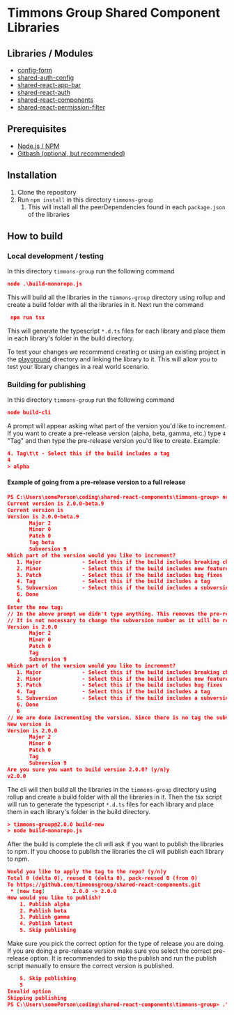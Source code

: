 # Timmons Group Shared Component Libraries #

## Libraries / Modules ##
- [config-form](./src/config-form/README.md)
- [shared-auth-config](./src/shared-auth-config/README.md)
- [shared-react-app-bar](./src/shared-react-app-bar/README.md)
- [shared-react-auth](./src/shared-react-auth/README.md)
- [shared-react-components](./src/shared-react-components/README.md)
- [shared-react-permission-filter](./src/shared-react-permission-filter/README.md)

## Prerequisites ##
- [Node.js / NPM](https://nodejs.org/en/)
- [Gitbash (optional, but recommended)](https://git-scm.com/downloads)

## Installation ##
1. Clone the repository
1. Run `npm install` in this directory `timmons-group`
    1. This will install all the peerDependencies found in each `package.json` of the libraries

## How to build ##
### Local development / testing ###
In this directory `timmons-group` run the following command
 ```json
 node .\build-monorepo.js
 ```
 This will build all the libraries in the `timmons-group` directory using rollup and create a build folder with all the libraries in it.
 Next run the command
 ```json
  npm run tsx
  ```
  This will generate the typescript `*.d.ts` files for each library and place them in each library's folder in the build directory.

  To test your changes we recommend creating or using an existing project in the [playground](../playground/) directory and linking the library to it. This will allow you to test your library changes in a real world scenario.

### Building for publishing ###
In this directory `timmons-group` run the following command
 ```json
 node build-cli
 ```
 A prompt will appear asking what part of the version you'd like to increment.
 If you want to create a pre-release version (alpha, beta, gamma, etc.) type `4` "Tag" and then type the pre-release version you'd like to create.
 Example:
 ```json
 4. Tag\t\t - Select this if the build includes a tag
 4
 > alpha
 ```

#### Example of going from a pre-release version to a full release ####
 ```json
 PS C:\Users\somePerson\coding\shared-react-components\timmons-group> node build-cli
Current version is 2.0.0-beta.9
Current version is
Version is 2.0.0-beta.9
        Major 2
        Minor 0
        Patch 0
        Tag beta
        Subversion 9
Which part of the version would you like to increment?
    1. Major             - Select this if the build includes breaking changes
    2. Minor             - Select this if the build includes new features
    3. Patch             - Select this if the build includes bug fixes
    4. Tag               - Select this if the build includes a tag
    5. Subversion        - Select this if the build includes a subversion
    6. Done
    4
Enter the new tag:
// In the above prompt we didn't type anything. This removes the pre-release tag and creates a full release
// It is not necessary to change the subversion number as it will be reset to 0 (see below)
Version is 2.0.0
        Major 2
        Minor 0
        Patch 0
        Tag
        Subversion 9
Which part of the version would you like to increment?
    1. Major             - Select this if the build includes breaking changes
    2. Minor             - Select this if the build includes new features
    3. Patch             - Select this if the build includes bug fixes
    4. Tag               - Select this if the build includes a tag
    5. Subversion        - Select this if the build includes a subversion
    6. Done
    6
// We are done incrementing the version. Since there is no tag the subversion number is reset to 0
New version is
Version is 2.0.0
        Major 2
        Minor 0
        Patch 0
        Tag
        Subversion 9
Are you sure you want to build version 2.0.0? (y/n)y
v2.0.0
```

The cli will then build all the libraries in the `timmons-group` directory using rollup and create a build folder with all the libraries in it.
Then the tsx script will run to generate the typescript `*.d.ts` files for each library and place them in each library's folder in the build directory.

```json
> timmons-group@2.0.0 build-new
> node build-monorepo.js
```

After the build is complete the cli will ask if you want to publish the libraries to npm. If you choose to publish the libraries the cli will publish each library to npm.

```json
Would you like to apply the tag to the repo? (y/n)y
Total 0 (delta 0), reused 0 (delta 0), pack-reused 0 (from 0)
To https://github.com/timmonsgroup/shared-react-components.git
 * [new tag]         2.0.0 -> 2.0.0
How would you like to publish?
    1. Publish alpha
    2. Publish beta
    3. Publish gamma
    4. Publish latest
    5. Skip publishing
```

Make sure you pick the correct option for the type of release you are doing. If you are doing a pre-release version make sure you select the correct pre-release option. It is recommended to skip the publish and run the publish script manually to ensure the correct version is published.

```json
    5. Skip publishing
    5
Invalid option
Skipping publishing
PS C:\Users\somePerson\coding\shared-react-components\timmons-group> .\publish.sh
```